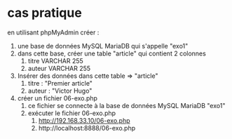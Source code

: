 # cas pratique

en utilisant phpMyAdmin créer :

1. une base de données MySQL MariaDB qui s'appelle "exo1"
2. dans cette base, créer une table "article" qui contient 2 colonnes
    1. titre VARCHAR 255
    2. auteur VARCHAR 255
3. Insérer des données dans cette table => "article"
    1. titre : "Premier article"
    2. auteur : "Victor Hugo"
4. créer un fichier 06-exo.php
    1. ce fichier se connecte à la base de données MySQL MariaDB "exo1"
    1. exécuter le fichier 06-exo.php
        1. http://192.168.33.10/06-exo.php
        1. http://localhost:8888/06-exo.php